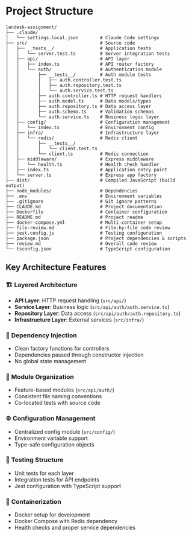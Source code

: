 # Project Structure

```
lendesk-assignment/
├── .claude/
│   └── settings.local.json        # Claude Code settings
├── src/                           # Source code
│   ├── __tests__/                 # Application tests
│   │   └── server.test.ts         # Server integration tests
│   ├── api/                       # API layer
│   │   ├── index.ts               # API router factory
│   │   └── auth/                  # Authentication module
│   │       ├── __tests__/         # Auth module tests
│   │       │   ├── auth.controller.test.ts
│   │       │   ├── auth.repository.test.ts
│   │       │   └── auth.service.test.ts
│   │       ├── auth.controller.ts # HTTP request handlers
│   │       ├── auth.model.ts      # Data models/types
│   │       ├── auth.repository.ts # Data access layer
│   │       ├── auth.schema.ts     # Validation schemas
│   │       └── auth.service.ts    # Business logic layer
│   ├── config/                    # Configuration management
│   │   └── index.ts               # Environment config
│   ├── infra/                     # Infrastructure layer
│   │   └── redis/                 # Redis client
│   │       ├── __tests__/
│   │       │   └── client.test.ts
│   │       └── client.ts          # Redis connection
│   ├── middleware/                # Express middleware
│   │   └── health.ts              # Health check handler
│   ├── index.ts                   # Application entry point
│   └── server.ts                  # Express app factory
├── dist/                          # Compiled JavaScript (build output)
├── node_modules/                  # Dependencies
├── .env                           # Environment variables
├── .gitignore                     # Git ignore patterns
├── CLAUDE.md                      # Project documentation
├── Dockerfile                     # Container configuration
├── README.md                      # Project readme
├── docker-compose.yml             # Multi-container setup
├── file-review.md                 # File-by-file code review
├── jest.config.js                 # Testing configuration
├── package.json                   # Project dependencies & scripts
├── review.md                      # Overall code review
└── tsconfig.json                  # TypeScript configuration
```

## Key Architecture Features

### 🏗️ **Layered Architecture**

- **API Layer**: HTTP request handling (`src/api/`)
- **Service Layer**: Business logic (`src/api/auth/auth.service.ts`)
- **Repository Layer**: Data access (`src/api/auth/auth.repository.ts`)
- **Infrastructure Layer**: External services (`src/infra/`)

### 🔧 **Dependency Injection**

- Clean factory functions for controllers
- Dependencies passed through constructor injection
- No global state management

### 📁 **Module Organization**

- Feature-based modules (`src/api/auth/`)
- Consistent file naming conventions
- Co-located tests with source code

### ⚙️ **Configuration Management**

- Centralized config module (`src/config/`)
- Environment variable support
- Type-safe configuration objects

### 🧪 **Testing Structure**

- Unit tests for each layer
- Integration tests for API endpoints
- Jest configuration with TypeScript support

### 🐳 **Containerization**

- Docker setup for development
- Docker Compose with Redis dependency
- Health checks and proper service dependencies
